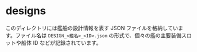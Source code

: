 # designs

このディレクトリには艦船の設計情報を表す JSON ファイルを格納しています。ファイル名は `DESIGN_<艦名>_<ID>.json` の形式で、個々の艦の主要装備スロットや船体 ID などが記録されています。


